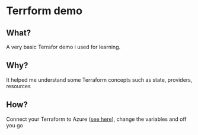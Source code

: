 # Terrform demo
## What?
A very basic Terrafor demo i used for learning.
## Why?
It helped me understand some Terraform concepts such as state, providers, resources
## How?
Connect your Terraform to Azure ([see here](https://www.terraform.io/docs/providers/azurerm/index.html)), change the variables and off you go